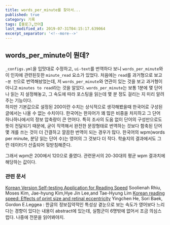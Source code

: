 ```yaml
---
title: words_per_minute를 찾아서...
published: true
category: 기록
tags: [블로그,언어]
last_modified_at: 2019-07-31T04:15:17.639064
excerpt_separator: '<!--more-->'
---
```


## words_per_minute이 뭔데?

`_configs.yml`을 입맛대로 수정하고, `ui-text`를 번역하다 보니 `words_per_minute`와 이 인자에 관련된듯한 `minute_read` 요소가 있었다. 처음에는 `read`를 과거형으로 보고 `~분 전`으로 번역해놨었는데, 저 `words_per_minute`와 연관이 있는 것을 보고 과거형이 아니고 `minutes to read`라는 것을 알았다. <!--more--> `words_per_minute`는 보통 1분에 몇 단어나 읽는 지 설정해놓고, 그 속도에 따라 포스팅을 읽는데 몇 분 정도 걸리는 지 미리 알려주는 기능이다.  
하지만 기본값으로 설정된 200이란 수치는 상식적으로 생각해봤을때 한국어로 구성된 글에서는 나올 수 없는 수치이다. 한국어는 한자어가 꽤 많은 비중을 차지하고 그 단어 하나하나에서의 정보 압축량이 큰 언어다. 특히 조사의 도움 없이 단어의 구성만으로도 뜻이 전달되기 때문에, 굳이 직역해서 완전한 문장형태로 번역하는 것보다 함축된 단어 몇 개를 쓰는 것이 더 간결하고 깔끔한 번역이 되는 경우가 많다. 한국어의 wpm(words per minute, 분당 읽는 단어 수)는 영어의 그 것보다 더 작다. 학술지의 결과에서도 그런 데이터가 산출되어 뒷받침해준다.

그래서 wpm은 200에서 120으로 줄였다. 관련문서의 20-30대의 평균 wpm 결과치에 해당하는 값이다.

### 관련 문서
[Korean Version Self-testing Application for Reading Speed](https://ekjo.org/DOIx.php?id=10.3341/kjo.2016.0042) Soolienah Rhiu, Moses Kim, Jae-hyung Kim,Hye Jin Lee,and Tae-Hyung Lim
[Korean reading speed: Effects of print size and retinal eccentricity](https://doi.org/10.1016/j.visres.2018.06.013) Yingchen He, Sori Baek, Gordon E.Leggea : 한글의 정보집약적인 특성상 곁눈으로 보는 속도가 영어보다 느리다는 경향이 있다는 내용이 abstract에 있는데, 실험군이 6명밖에 없어서 조금 의심스럽다. 나중에 전문을 읽어봐야지.

